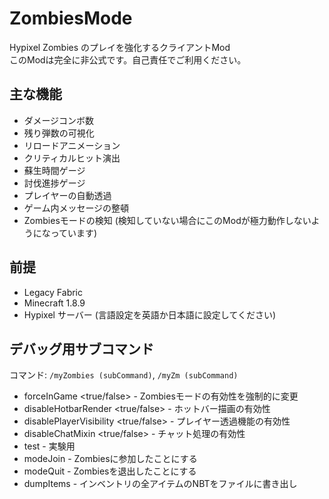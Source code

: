 # ZombiesMode
Hypixel Zombies のプレイを強化するクライアントMod<br>
このModは完全に非公式です。自己責任でご利用ください。

## 主な機能
- ダメージコンボ数
- 残り弾数の可視化
- リロードアニメーション
- クリティカルヒット演出
- 蘇生時間ゲージ
- 討伐進捗ゲージ
- プレイヤーの自動透過
- ゲーム内メッセージの整頓
- Zombiesモードの検知 (検知していない場合にこのModが極力動作しないようになっています)


## 前提
- Legacy Fabric
- Minecraft 1.8.9
- Hypixel サーバー (言語設定を英語か日本語に設定してください)


## デバッグ用サブコマンド
コマンド: `/myZombies (subCommand)`, `/myZm (subCommand)`<br>

- forceInGame <true/false> - Zombiesモードの有効性を強制的に変更
- disableHotbarRender <true/false> - ホットバー描画の有効性
- disablePlayerVisibility <true/false> - プレイヤー透過機能の有効性
- disableChatMixin <true/false> - チャット処理の有効性
- test - 実験用
- modeJoin - Zombiesに参加したことにする
- modeQuit - Zombiesを退出したことにする
- dumpItems - インベントリの全アイテムのNBTをファイルに書き出し
